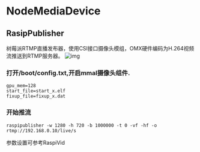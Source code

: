 # NodeMediaDevice


## RasipPublisher
树莓派RTMP直播发布器，使用CSI接口摄像头模组，OMX硬件编码为H.264视频流推送到RTMP服务器。
![img](https://dn-linuxcn.qbox.me/data/attachment/album/201408/21/130426pxvuxrqtnpppxx17.jpg)

### 打开/boot/config.txt,开启mmal摄像头组件.
```
gpu_mem=128
start_file=start_x.elf
fixup_file=fixup_x.dat
```
### 开始推流
```
raspipublisher -w 1280 -h 720 -b 1000000 -t 0 -vf -hf -o rtmp://192.168.0.10/live/s
```
参数设置可参考RaspiVid

